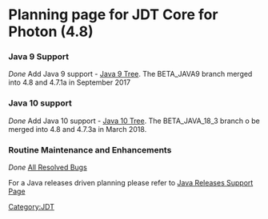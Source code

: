 # Planning page for JDT Core for Photon (4.8)

### Java 9 Support

*Done*
Add Java 9 support - [Java 9
Tree](https://bugs.eclipse.org/bugs/showdependencytree.cgi?id=457413&hide_resolved=0).
The BETA_JAVA9 branch merged into 4.8 and 4.7.1a in September 2017

### Java 10 support

*Done*
Add Java 10 support - [Java 10
Tree](https://bugs.eclipse.org/bugs/showdependencytree.cgi?id=525732&hide_resolved=0).
The BETA_JAVA_18_3 branch o be merged into 4.8 and 4.7.3a in March
2018.

### Routine Maintenance and Enhancements

*Done*
[All Resolved Bugs](https://bit.ly/2KJhP26)

For a Java releases driven planning please refer to [Java Releases
Support Page](https://wiki.eclipse.org/JDT_Core/Plan/Java)

[Category:JDT](Category:JDT "wikilink")